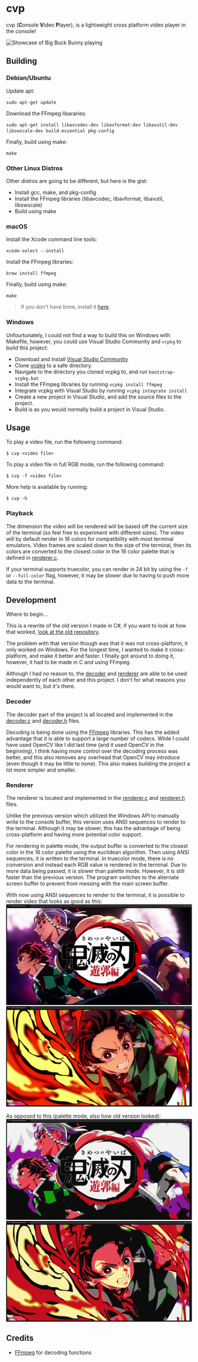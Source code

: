 # cvp
 cvp (**C**onsole **V**ideo **P**layer), is a lightweight cross platform video player in the console!

![Showcase of Big Buck Bunny playing](img/showcase.gif?raw=true)

## Building

### Debian/Ubuntu
Update apt:
```
sudo apt-get update
```
Download the FFmpeg libararies:
```
sudo apt-get install libavcodec-dev libavformat-dev libavutil-dev libswscale-dev build-essential pkg-config
```
Finally, build using make:
```
make
```

### Other Linux Distros
Other distros are going to be different, but here is the gist:
- Install gcc, make, and pkg-config
- Install the FFmpeg libraries (libavcodec, libavformat, libavutil, libswscale)
- Build using make

### macOS
Install the Xcode command line tools:
```
xcode-select --install
```
Install the FFmpeg libraries:
```
brew install ffmpeg
```
Finally, build using make:
```
make
```
> If you don't have brew, install it [here](https://brew.sh/).

### Windows
Unfourtunately, I could not find a way to build this on Windows with Makefile, however, you could use Visual Studio Community and `vcpkg` to build this project:
- Download and install [Visual Studio Community](https://visualstudio.microsoft.com/downloads/)
- Clone [vcpkg](https://github.com/microsoft/vcpkg) to a safe directory.
- Navigate to the directory you cloned vcpkg to, and run `bootstrap-vcpkg.bat`
- Install the FFmpeg libraries by running `vcpkg install ffmpeg`
- Integrate vcpkg with Visual Studio by running `vcpkg integrate install`
- Create a new project in Visual Studio, and add the source files to the project.
- Build is as you would normally build a project in Visual Studio.

## Usage
To play a video file, run the following command:
```
$ cvp <video file>
```
To play a video file in full RGB mode, run the following command:
```
$ cvp -f <video file>
```
More help is available by running:
```
$ cvp -h
```

### Playback
The dimension the video will be rendered will be based off the current size of the terminal (so feel free to experiment with different sizes). The video will by default render in 16 colors for compatibility with most terminal emulators. Video frames are scaled down to the size of the terminal, then its colors are converted to the closest color in the 16 color palette that is defined in [renderer.c](https://github.com/LavamasterYT/cvp/blob/main/src/renderer.c#L19).

If your terminal supports truecolor, you can render in 24 bit by using the `-f` or `--full-color` flag, however, it may be slower due to having to push more data to the terminal.

## Development
Where to begin...

This is a rewrite of the old version I made in C#, if you want to look at how that worked, [look at the old repository](https://github.com/LavamasterYT/cvp/tree/180db8f0c03c20cdbccaf0f8848f757fa73888d8).

The problem with that version though was that it was not cross-platform, it only worked on Windows. For the longest time, I wanted to make it cross-platform, and make it better and faster. I finally got around to doing it, however, it had to be made in C and using FFmpeg.

Although I had no reason to, the [decoder](https://github.com/LavamasterYT/cvp/blob/main/src/decoder.h) and [renderer](https://github.com/LavamasterYT/cvp/blob/main/src/renderer.h) are able to be used independently of each other and this project. I don't for what reasons you would want to, but it's there.

### Decoder
The decoder part of the project is all located and implemented in the [decoder.c](https://github.com/LavamasterYT/cvp/blob/main/src/decoder.c) and [decoder.h](https://github.com/LavamasterYT/cvp/blob/main/src/decoder.h) files.

Decoding is being done using the [FFmpeg](https://ffmpeg.org/) libraries. This has the added advantage that it is able to support a large number of codecs. While I could have used OpenCV like I did last time (and it used OpenCV in the beginning), I think having more control over the decoding process was better, and this also removes any overhead that OpenCV may introduce (even though it may be little to none). This also makes building the project a lot more simpler and smaller.

### Renderer
The renderer is located and implemented in the [renderer.c](https://github.com/LavamasterYT/cvp/blob/main/src/renderer.c) and [renderer.h](https://github.com/LavamasterYT/cvp/blob/main/src/renderer.h) files.

Unlike the previous version which utilized the Windows API to manually write to the console buffer, this version uses ANSI sequences to render to the terminal. Although it may be slower, this has the advantage of being cross-platform and having more potential color support.

For rendering in palette mode, the output buffer is converted to the closest color in the 16 color palette using the euclidean algorithm. Then using ANSI sequences, it is written to the terminal. In truecolor mode, there is no conversion and instead each RGB value is rendered in the terminal. Due to more data being passed, it is slower than palette mode. However, it is still faster than the previous version. The program switches to the alternate screen buffer to prevent from messing with the main screen buffer.

With now using ANSI sequences to render to the terminal, it is possible to render video that looks as good as this:
![Demon Slayer in truecolor](img/truecolor1.jpg?raw=true)
![Demon Slayer in truecolor](img/truecolor2.jpg?raw=true)

As opposed to this (palette mode, also how old version looked):
![Demon Slayer in palette mode](img/palette1.png?raw=true)
![Demon Slayer in palette mode](img/palette2.png?raw=true)

## Credits
- [FFmpeg](https://ffmpeg.org/) for decoding functions